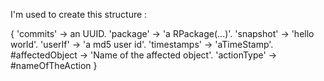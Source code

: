 I'm used to create this structure :

{
'commits' -> an UUID.
'package' -> 'a RPackage(...)'.
'snapshot' -> 'hello world'.
'userIf' -> 'a md5 user id'.
'timestamps' -> 'aTimeStamp'.
#affectedObject -> 'Name of the affected object'.
'actionType' -> #nameOfTheAction
}